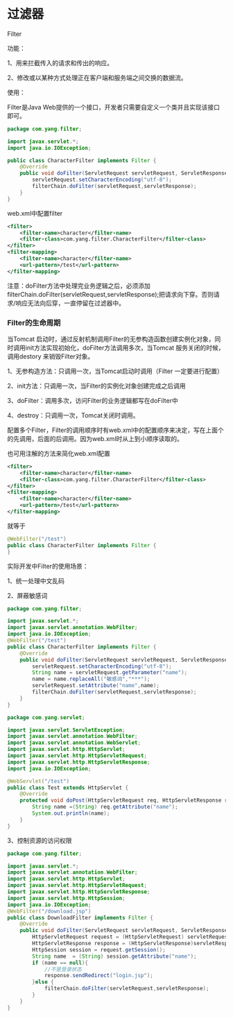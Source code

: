 # 过滤器

Filter

功能：

1、用来拦截传入的请求和传出的响应。

2、修改或以某种方式处理正在客户端和服务端之间交换的数据流。

使用：

Filter是Java Web提供的一个接口，开发者只需要自定义一个类并且实现该接口即可。

```java
package com.yang.filter;

import javax.servlet.*;
import java.io.IOException;

public class CharacterFilter implements Filter {
    @Override
    public void doFilter(ServletRequest servletRequest, ServletResponse servletResponse, FilterChain filterChain) throws IOException, ServletException {
        servletRequest.setCharacterEncoding("utf-8");
        filterChain.doFilter(servletRequest,servletResponse);
    }
}
```

web.xml中配置filter

```xml
<filter>
    <filter-name>character</filter-name>
    <filter-class>com.yang.filter.CharacterFilter</filter-class>
</filter>
<filter-mapping>
    <filter-name>character</filter-name>
    <url-pattern>/test</url-pattern>
</filter-mapping>
```

注意：doFilter方法中处理完业务逻辑之后，必须添加filterChain.doFilter(servletRequest,servletResponse);把请求向下穿。否则请求/响应无法向后穿，一直停留在过滤器中。



### Filter的生命周期

当Tomcat 启动时，通过反射机制调用Filter的无参构造函数创建实例化对象，同时调用init方法实现初始化，doFilter方法调用多次，当Tomcat 服务关闭的时候，调用destory 来销毁Filter对象。

1、无参构造方法：只调用一次，当Tomcat启动时调用（Filter 一定要进行配置）

2、init方法：只调用一次，当Filter的实例化对象创建完成之后调用

3、doFilter：调用多次，访问Filter的业务逻辑都写在doFilter中

4、destroy：只调用一次，Tomcat关闭时调用。



配置多个Filter，Filter的调用顺序时有web.xml中的配置顺序来决定，写在上面个的先调用，后面的后调用。因为web.xml时从上到小顺序读取的。

也可用注解的方法来简化web.xml配置

```xml
<filter>
    <filter-name>character</filter-name>
    <filter-class>com.yang.filter.CharacterFilter</filter-class>
</filter>
<filter-mapping>
    <filter-name>character</filter-name>
    <url-pattern>/test</url-pattern>
</filter-mapping>
```

就等于

```java
@WebFilter("/test")
public class CharacterFilter implements Filter {
}
```



实际开发中Filter的使用场景：

1、统一处理中文乱码

2、屏蔽敏感词

```java
package com.yang.filter;

import javax.servlet.*;
import javax.servlet.annotation.WebFilter;
import java.io.IOException;
@WebFilter("/test")
public class CharacterFilter implements Filter {
    @Override
    public void doFilter(ServletRequest servletRequest, ServletResponse servletResponse, FilterChain filterChain) throws IOException, ServletException {
        servletRequest.setCharacterEncoding("utf-8");
        String name = servletRequest.getParameter("name");
        name = name.replaceAll("敏感词","***");
        servletRequest.setAttribute("name",name);
        filterChain.doFilter(servletRequest,servletResponse);
    }
}
```

```java
package com.yang.servlet;

import javax.servlet.ServletException;
import javax.servlet.annotation.WebFilter;
import javax.servlet.annotation.WebServlet;
import javax.servlet.http.HttpServlet;
import javax.servlet.http.HttpServletRequest;
import javax.servlet.http.HttpServletResponse;
import java.io.IOException;

@WebServlet("/test")
public class Test extends HttpServlet {
    @Override
    protected void doPost(HttpServletRequest req, HttpServletResponse resp) throws ServletException, IOException {
        String name =(String) req.getAttribute("name");
        System.out.println(name);
    }
}
```

3、控制资源的访问权限

```java
package com.yang.filter;

import javax.servlet.*;
import javax.servlet.annotation.WebFilter;
import javax.servlet.http.HttpServlet;
import javax.servlet.http.HttpServletRequest;
import javax.servlet.http.HttpServletResponse;
import javax.servlet.http.HttpSession;
import java.io.IOException;
@WebFilter("/download.jsp")
public class DownloadFilter implements Filter {
    @Override
    public void doFilter(ServletRequest servletRequest, ServletResponse servletResponse, FilterChain filterChain) throws IOException, ServletException {
        HttpServletRequest request = (HttpServletRequest) servletRequest;
        HttpServletResponse response = (HttpServletResponse)servletResponse;
        HttpSession session = request.getSession();
        String name  = (String) session.getAttribute("name");
        if (name == null){
            //不是登录状态
            response.sendRedirect("login.jsp");
        }else {
            filterChain.doFilter(servletRequest,servletResponse);
        }
    }
}
```